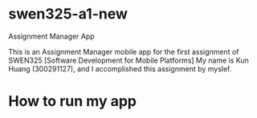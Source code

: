 # swen325-a1-new
Assignment Manager App

This is an Assignment Manager mobile app for the first assignment of SWEN325 [Software Development for Mobile Platforms]
My name is Kun Huang (300291127), and I accomplished this assignment by myslef.

# How to run my app
